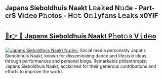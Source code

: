 ## Japans Sieboldhuis Naakt L𝚎a𝚔ed N𝚞𝚍e - Part-crS Vi𝚍𝚎o P𝚑𝚘tos - H𝚘𝚝 O𝚗𝚕yf𝚊ns L𝚎a𝚔s x0YlF

# <h2><a href="http://kf2oaoz.oniu.top/?m=Japans+Sieboldhuis+Naakt">🔗👉 🔴 Japans Sieboldhuis Naakt P𝚑ot𝚘𝚜 V𝚒d𝚎o</a></h2>

[![Japans Sieboldhuis Naakt Nu𝚍e𝚜](https://i.imgur.com/0qMVB7G.gif)](http://kf2oaoz.oniu.top/?m=Japans+Sieboldhuis+Naakt)
Social media personality Japans Sieboldhuis Naakt, known for disseminating dance and lifestyle ideas, through performances and personal blogs. Remarkable philanthropist Japans Sieboldhuis Naakt, acclaimed for their generous contributions and efforts to improve the world.  
